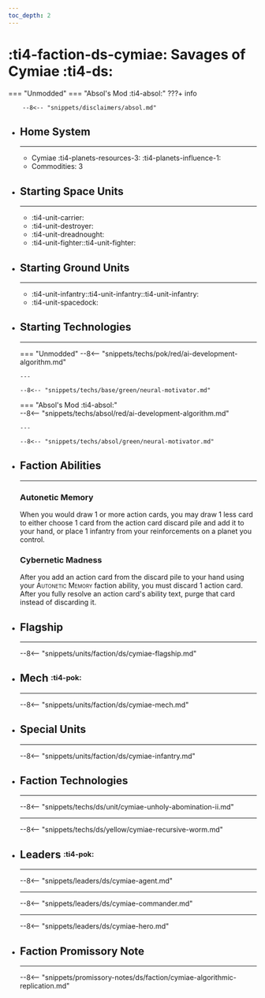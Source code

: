 ```yaml
---
toc_depth: 2
---
```


# :ti4-faction-ds-cymiae: Savages of Cymiae :ti4-ds:
=== "Unmodded"
=== "Absol's Mod :ti4-absol:" 
    ???+ info

        --8<-- "snippets/disclaimers/absol.md"

<div class="grid cards" markdown>

-   ## __Home System__

    ---

    * Cymiae :ti4-planets-resources-3: :ti4-planets-influence-1:
    * Commodities: 3

</div>

<div class="grid cards" markdown>

-   ## __Starting Space Units__

    ---

    * :ti4-unit-carrier:
    * :ti4-unit-destroyer:
    * :ti4-unit-dreadnought:
    * :ti4-unit-fighter::ti4-unit-fighter:

-   ## __Starting Ground Units__

    ---

    * :ti4-unit-infantry::ti4-unit-infantry::ti4-unit-infantry:
    * :ti4-unit-spacedock:

-   ## __Starting Technologies__

    ---
    === "Unmodded"
        --8<-- "snippets/techs/pok/red/ai-development-algorithm.md"

        ---

        --8<-- "snippets/techs/base/green/neural-motivator.md"

    === "Absol's Mod :ti4-absol:"  
        --8<-- "snippets/techs/absol/red/ai-development-algorithm.md"

        ---

        --8<-- "snippets/techs/absol/green/neural-motivator.md"

-   ## __Faction Abilities__

    ---
    ### **Autonetic Memory**
    
    When you would draw 1 or more action cards, you may draw 1 less card to either choose 1 card from the action card discard pile and add it to your hand, or place 1 infantry from your reinforcements on a planet you control.

    ### **Cybernetic Madness**
    
    After you add an action card from the discard pile to your hand using your <span style="font-variant:small-caps;">Autonetic Memory</span> faction ability, you must discard 1 action card. 
    After you fully resolve an action card's ability text, purge that card instead of discarding it.

-   ## __Flagship__

    ---
    --8<-- "snippets/units/faction/ds/cymiae-flagship.md"

-   ## __Mech__ <sup><sub>:ti4-pok:</sub></sup>

    ---
    --8<-- "snippets/units/faction/ds/cymiae-mech.md"

-   ## __Special Units__

    ---
    --8<-- "snippets/units/faction/ds/cymiae-infantry.md"

</div>

<div class="grid cards" markdown>

-   ## __Faction Technologies__

    ---

    --8<-- "snippets/techs/ds/unit/cymiae-unholy-abomination-ii.md"

    ---

    --8<-- "snippets/techs/ds/yellow/cymiae-recursive-worm.md"

-   ## __Leaders__ <sup><sub>:ti4-pok:</sub></sup>

    ---
    
    --8<-- "snippets/leaders/ds/cymiae-agent.md"

    ---

    --8<-- "snippets/leaders/ds/cymiae-commander.md"

    ---

    --8<-- "snippets/leaders/ds/cymiae-hero.md"

-   ## __Faction Promissory Note__

    ---
    --8<-- "snippets/promissory-notes/ds/faction/cymiae-algorithmic-replication.md"

</div>
